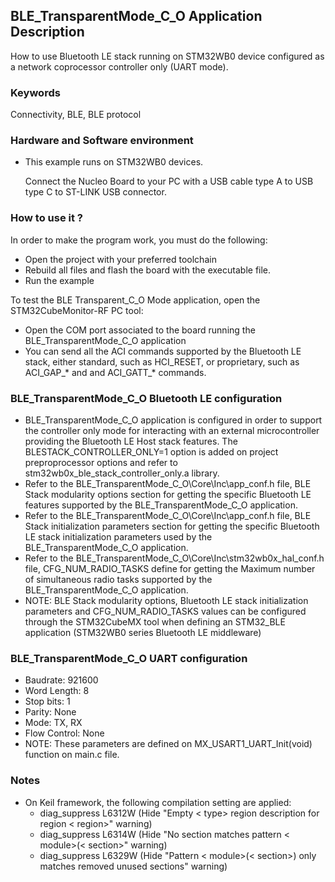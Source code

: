 ## __BLE_TransparentMode_C_O Application Description__

How to use Bluetooth LE stack running on STM32WB0 device configured as a network coprocessor controller only (UART mode).

### __Keywords__

Connectivity, BLE, BLE protocol

### __Hardware and Software environment__

  - This example runs on STM32WB0 devices.
  
    Connect the Nucleo Board to your PC with a USB cable type A to USB type C to ST-LINK USB connector. 
    
### __How to use it ?__

In order to make the program work, you must do the following:

 - Open the project with your preferred toolchain 
 - Rebuild all files and flash the board with the executable file.
 - Run the example

To test the BLE Transparent_C_O Mode application, open the STM32CubeMonitor-RF PC tool:

  - Open the COM port associated to the board running the BLE_TransparentMode_C_O application
  - You can send all the ACI commands supported by the Bluetooth LE stack, either standard, such as HCI_RESET,
    or proprietary, such as ACI_GAP_* and and ACI_GATT_* commands.

### BLE_TransparentMode_C_O Bluetooth LE configuration

  - BLE_TransparentMode_C_O application is configured in order to support the controller only mode for interacting with an external microcontroller providing the Bluetooth LE Host stack features. The BLESTACK_CONTROLLER_ONLY=1 option is added on project preproprocessor options and refer to stm32wb0x_ble_stack_controller_only.a library.
  - Refer to the BLE_TransparentMode_C_O\Core\Inc\app_conf.h file, BLE Stack modularity options section for getting the specific Bluetooth LE features supported by the  BLE_TransparentMode_C_O application.
  - Refer to the BLE_TransparentMode_C_O\Core\Inc\app_conf.h file,  BLE Stack initialization parameters section for getting the specific Bluetooth LE stack initialization parameters used by the BLE_TransparentMode_C_O application.
  - Refer to the BLE_TransparentMode_C_O\Core\Inc\stm32wb0x_hal_conf.h file, CFG_NUM_RADIO_TASKS define for getting the Maximum number of simultaneous radio tasks supported  by the BLE_TransparentMode_C_O application.
  - NOTE: BLE Stack modularity options, Bluetooth LE stack initialization parameters and  CFG_NUM_RADIO_TASKS  values can be configured through the STM32CubeMX tool when defining an STM32_BLE application (STM32WB0 series Bluetooth LE middleware)

### BLE_TransparentMode_C_O UART configuration

  - Baudrate: 921600
  - Word Length: 8
  - Stop bits: 1
  - Parity: None
  - Mode: TX, RX
  - Flow Control: None
  - NOTE: These parameters are defined on MX_USART1_UART_Init(void) function on main.c file. 


### __Notes__
                                            
 - On Keil framework, the following compilation setting are applied:
   - diag_suppress L6312W          (Hide "Empty < type> region description for region < region>" warning)
   - diag_suppress L6314W          (Hide "No section matches pattern < module>(< section>" warning)
   - diag_suppress L6329W          (Hide "Pattern < module>(< section>) only matches removed unused sections" warning)
